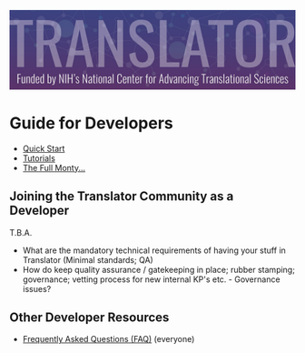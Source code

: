 ![image](../img/translator-banner.jpg)

# Guide for Developers

* [Quick Start](quickstart.md)
* [Tutorials](tutorials/index.md)
* [The Full Monty...](details.md)

## Joining the Translator Community as a Developer

T.B.A.

* What are the mandatory technical requirements of having your stuff in Translator (Minimal standards; QA)
* How do keep quality assurance / gatekeeping in place; rubber stamping; governance; vetting process for new internal KP's etc.  - Governance issues?

## Other Developer Resources

* [Frequently Asked Questions (FAQ)](../faq.md) (everyone)
